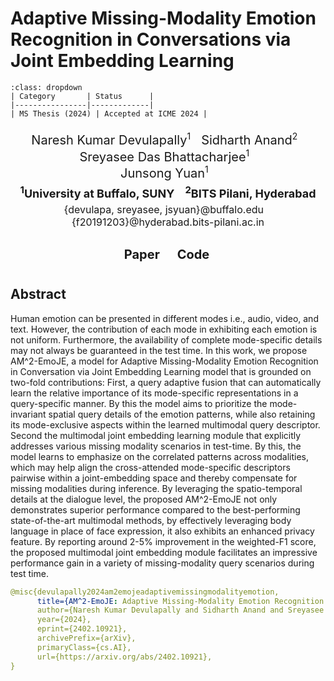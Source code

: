 # Adaptive Missing-Modality Emotion Recognition in Conversations via Joint Embedding Learning

```{admonition} Project details
:class: dropdown
| Category       | Status      |
|----------------|-------------|
| MS Thesis (2024) | Accepted at ICME 2024 |
```

<head>
  <style>
    .author-container {
      text-align: center;
      /* font-family: "Times New Roman", Times, serif; */
      /* background: white; */
      /* padding: 15px; */
      width: fit-content;
      margin: 20px auto;
      /* border: 2px solid black; */
      /* border-radius: 8px; */
      /* box-shadow: 4px 4px 10px rgba(0, 0, 0, 0.2); */
    }
    .author-names {
      font-size: 20px;
      /* font-weight: bold; */
    }
    .author-names sup {
      font-size: 14px;
    }
    .affiliations {
      font-size: 18px;
      margin-top: 5px;
      font-weight: bold;
    }
    .emails {
      font-size: 16px;
      margin-top: 5px;
    }
  </style>
</head>

<div class="author-container">
<!-- Author Names -->
<div class="author-names">
    Naresh Kumar Devulapally<sup>1</sup> &nbsp;
    Sidharth Anand<sup>2</sup> &nbsp;
    Sreyasee Das Bhattacharjee<sup>1</sup> &nbsp;
    <br>
    Junsong Yuan<sup>1</sup> &nbsp;
</div>

<!-- Affiliations -->
<div class="affiliations">
    <sup>1</sup>University at Buffalo, SUNY &nbsp;&nbsp;
    <sup>2</sup>BITS Pilani, Hyderabad
</div>

<!-- Emails -->
<div class="emails">
    {devulapa, sreyasee, jsyuan}@buffalo.edu &nbsp;&nbsp;
    {f20191203}@hyderabad.bits-pilani.ac.in
</div>
</div>

<!-- ```{figure} figures/acmmm-23-teaser.png
---
width: 100%
name: watermark_teaser
align: center
---
``` -->

<head>
  <link rel="stylesheet" href="https://cdnjs.cloudflare.com/ajax/libs/font-awesome/6.4.2/css/all.min.css">
  <style>
    .content {
      text-align: center;
    }
    .social-icons {
      text-align: center;
      margin-top: 10px;
    }
    .social-icons a {
      text-decoration: none;
      font-size: 20px;
      font-weight: bold;
      margin: 10px;
      color: inherit;
      display: inline-block;
    }
    .social-icons i {
      margin-right: 6px;
    }
  </style>
</head>

<div class="social-icons">
    <a href="https://dl.acm.org/doi/10.1145/3581783.3612517" class="button">Paper</a>&nbsp;
    <a href="https://github.com/neuralnaresh/multimodal-emotion-recognition" class="button">Code</a>&nbsp;
    <!-- <a href="#" class="button">Slides</a>&nbsp; -->
</div>

## Abstract

Human emotion can be presented in different modes i.e., audio, video, and text. However, the contribution of each mode in exhibiting each emotion is not uniform. Furthermore, the availability of complete mode-specific details may not always be guaranteed in the test time. In this work, we propose AM^2-EmoJE, a model for Adaptive Missing-Modality Emotion Recognition in Conversation via Joint Embedding Learning model that is grounded on two-fold contributions: First, a query adaptive fusion that can automatically learn the relative importance of its mode-specific representations in a query-specific manner. By this the model aims to prioritize the mode-invariant spatial query details of the emotion patterns, while also retaining its mode-exclusive aspects within the learned multimodal query descriptor. Second the multimodal joint embedding learning module that explicitly addresses various missing modality scenarios in test-time. By this, the model learns to emphasize on the correlated patterns across modalities, which may help align the cross-attended mode-specific descriptors pairwise within a joint-embedding space and thereby compensate for missing modalities during inference. By leveraging the spatio-temporal details at the dialogue level, the proposed AM^2-EmoJE not only demonstrates superior performance compared to the best-performing state-of-the-art multimodal methods, by effectively leveraging body language in place of face expression, it also exhibits an enhanced privacy feature. By reporting around 2-5% improvement in the weighted-F1 score, the proposed multimodal joint embedding module facilitates an impressive performance gain in a variety of missing-modality query scenarios during test time.

```yaml
@misc{devulapally2024am2emojeadaptivemissingmodalityemotion,
      title={AM^2-EmoJE: Adaptive Missing-Modality Emotion Recognition in Conversation via Joint Embedding Learning}, 
      author={Naresh Kumar Devulapally and Sidharth Anand and Sreyasee Das Bhattacharjee and Junsong Yuan},
      year={2024},
      eprint={2402.10921},
      archivePrefix={arXiv},
      primaryClass={cs.AI},
      url={https://arxiv.org/abs/2402.10921}, 
}
```